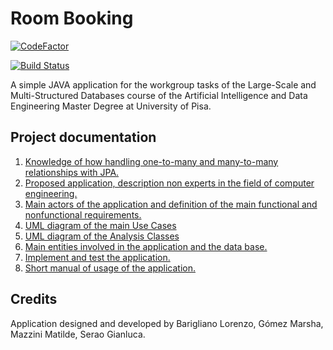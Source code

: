 # Room Booking

[![CodeFactor](https://www.codefactor.io/repository/github/seraogianluca/roombooking/badge)](https://www.codefactor.io/repository/github/seraogianluca/roombooking)

[![Build Status](https://travis-ci.com/seraogianluca/RoomBooking.svg?branch=develop_task1)](https://travis-ci.com/seraogianluca/RoomBooking)

A simple JAVA application for the workgroup tasks of the Large-Scale and Multi-Structured Databases course of the Artificial Intelligence and Data Engineering Master Degree at University of Pisa.

## Project documentation
1) [Knowledge of how handling one-to-many and many-to-many relationships with JPA.](/docs/Implementation.md)
2) [Proposed application, description non experts in the field of computer engineering.](/docs/.md)
3) [Main actors of the application and definition of the main functional and nonfunctional requirements.](/docs/Implementation.md)
4) [UML diagram of the main Use Cases](/docs/Implementation.md)
5) [UML diagram of the Analysis Classes](/docs/Implementation.md)
6) [Main entities involved in the application and the data base.](/docs/Implementation.md)
7) [Implement and test the application.](/docs/Implementation.md)
8) [Short manual of usage of the application.](/docs/Manual.md)

## Credits

Application designed and developed by Barigliano Lorenzo, Gómez Marsha, Mazzini Matilde, Serao Gianluca.
